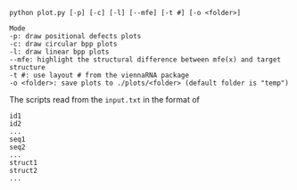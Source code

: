 ```python plot.py [-p] [-c] [-l] [--mfe] [-t #] [-o <folder>]```

```
Mode
-p: draw positional defects plots
-c: draw circular bpp plots
-l: draw linear bpp plots
--mfe: highlight the structural difference between mfe(x) and target structure
-t #: use layout # from the viennaRNA package
-o <folder>: save plots to ./plots/<folder> (default folder is "temp")
```

The scripts read from the ```input.txt``` in the format of
```
id1
id2
...
seq1
seq2
...
struct1
struct2
...
```